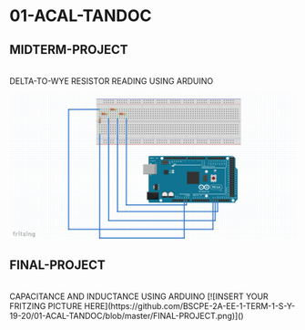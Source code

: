 # 01-ACAL-TANDOC
## MIDTERM-PROJECT
<BR>
DELTA-TO-WYE RESISTOR READING USING ARDUINO
  
[![INSERT YOUR FRITZING PICTURE HERE](https://github.com/BSCPE-2A-EE-1-TERM-1-S-Y-19-20/01-ACAL-TANDOC/blob/master/MIDTERM-PROJECT.png)]()

## FINAL-PROJECT
<br>
CAPACITANCE AND INDUCTANCE USING ARDUINO
[![INSERT YOUR FRITZING PICTURE HERE](https://github.com/BSCPE-2A-EE-1-TERM-1-S-Y-19-20/01-ACAL-TANDOC/blob/master/FINAL-PROJECT.png)]()
